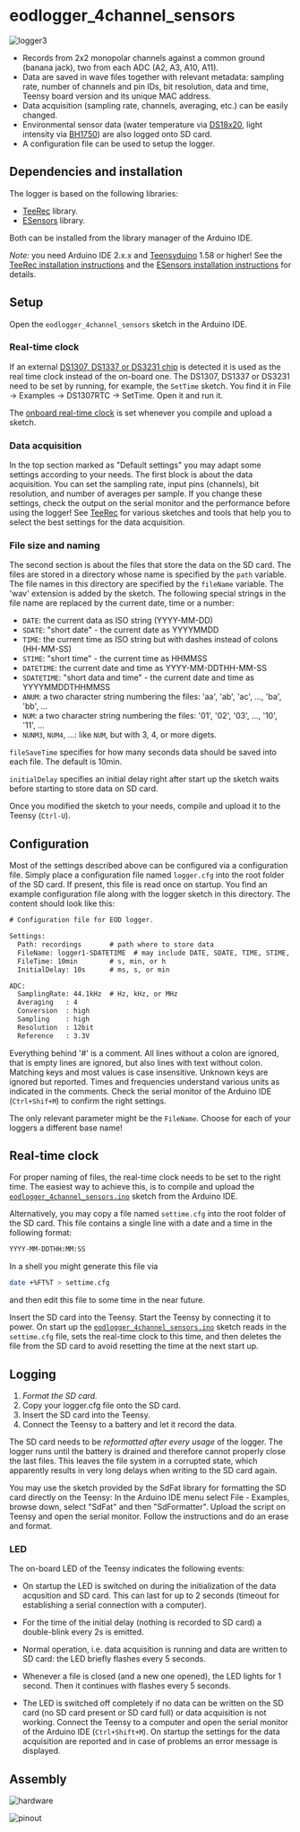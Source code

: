 # eodlogger_4channel_sensors

![logger3](images/logger3.jpg)

- Records from 2x2 monopolar channels against a common ground (banana
  jack), two from each ADC (A2, A3, A10, A11).
- Data are saved in wave files together with relevant metadata:
  sampling rate, number of channels and pin IDs, bit resolution,
  data and time, Teensy board version and its unique MAC address.
- Data acquisition (sampling rate, channels, averaging, etc.) can
  be easily changed.
- Environmental sensor data (water temperature via
  [DS18x20](https://github.com/janscience/ESensors/blob/main/docs/chips/ds18x20.md),
  light intensity via
  [BH1750](https://github.com/janscience/ESensors/blob/main/docs/chips/bh1750.md))
  are also logged onto SD card.
- A configuration file can be used to setup the logger.


## Dependencies and installation

The logger is based on the following libraries:

- [TeeRec](https://github.com/janscience/TeeRec) library.
- [ESensors](https://github.com/janscience/ESensors) library.

Both can be installed from the library manager of the Arduino IDE.


*Note:* you need Arduino IDE 2.x.x and
 [Teensyduino](https://www.pjrc.com/teensy/td_download.html) 1.58 or
 higher! See the [TeeRec installation
 instructions](https://github.com/janscience/TeeRec/blob/main/docs/install.md)
 and the [ESensors installation
 instructions](https://github.com/janscience/ESensors/blob/main/docs/install.md)
 for details.


## Setup

Open the `eodlogger_4channel_sensors` sketch in the Arduino IDE.


### Real-time clock

If an external [DS1307, DS1337 or DS3231
  chip](https://www.pjrc.com/teensy/td_libs_DS1307RTC.html) is
  detected it is used as the real time clock instead of the on-board
  one. The DS1307, DS1337 or DS3231 need to be set by running, for
  example, the `SetTime` sketch. You find it in File -> Examples ->
  DS1307RTC -> SetTime. Open it and run it.

The [onboard real-time
clock](https://www.pjrc.com/teensy/td_libs_Time.html) is set whenever
you compile and upload a sketch.

### Data acquisition

In the top section marked as "Default settings" you may adapt some settings
according to your needs. The first block is about the data
acquisition. You can set the sampling rate, input pins (channels), bit
resolution, and number of averages per sample. If you change these
settings, check the output on the serial monitor and the performance
before using the logger! See
[TeeRec](https://github.com/janscience/TeeRec) for various sketches
and tools that help you to select the best settings for the data
acquisition.

### File size and naming

The second section is about the files that store the data on the SD
card.  The files are stored in a directory whose name is specified by
the `path` variable. The file names in this directory are specified by
the `fileName` variable. The 'wav' extension is added by the
sketch. The following special strings in the file name are replaced by
the current date, time or a number:

- `DATE`: the current data as ISO string (YYYY-MM-DD)
- `SDATE`: "short date" - the current date as YYYYMMDD
- `TIME`: the current time as ISO string but with dashes instead of colons (HH-MM-SS)
- `STIME`: "short time" - the current time as HHMMSS
- `DATETIME`: the current date and time as YYYY-MM-DDTHH-MM-SS
- `SDATETIME`: "short data and time" - the current date and time as YYYYMMDDTHHMMSS
- `ANUM`: a two character string numbering the files: 'aa', 'ab', 'ac', ..., 'ba', 'bb', ...
- `NUM`: a two character string numbering the files: '01', '02', '03', ..., '10', '11', ...
- `NUNM3`, `NUM4`, ...: like `NUM`, but with 3, 4, or more digets.

`fileSaveTime` specifies for how many seconds data should be saved into
each file. The default is 10min.

`initialDelay` specifies an initial delay right after start up the
sketch waits before starting to store data on SD card.

Once you modified the sketch to your needs, compile and upload it to
the Teensy (`Ctrl-U`).


## Configuration

Most of the settings described above can be configured via a
configuration file. Simply place a configuration file named
`logger.cfg` into the root folder of the SD card. If present, this
file is read once on startup. You find an example configuration file
along with the logger sketch in this directory. The content should
look like this:

```txt
# Configuration file for EOD logger.

Settings:
  Path: recordings       # path where to store data
  FileName: logger1-SDATETIME  # may include DATE, SDATE, TIME, STIME, DATETIME, SDATETIME, ANUM, NUM
  FileTime: 10min        # s, min, or h
  InitialDelay: 10s      # ms, s, or min

ADC:
  SamplingRate: 44.1kHz  # Hz, kHz, or MHz
  Averaging   : 4
  Conversion  : high
  Sampling    : high
  Resolution  : 12bit
  Reference   : 3.3V
``` 

Everything behind '#' is a comment. All lines without a colon are
ignored, that is empty lines are ignored, but also lines with text
without colon.  Matching keys and most values is case
insensitive. Unknown keys are ignored but reported. Times and
frequencies understand various units as indicated in the
comments. Check the serial monitor of the Arduino IDE (`Ctrl+Shif+M`)
to confirm the right settings.

The only relevant parameter might be the `FileName`. Choose for each
of your loggers a different base name!


## Real-time clock

For proper naming of files, the real-time clock needs to be set to the
right time. The easiest way to achieve this, is to compile and upload
the [`eodlogger_4channel_sensors.ino`](eodlogger_4channel_sensors.ino)
sketch from the Arduino IDE.

Alternatively, you may copy a file named `settime.cfg` into the root
folder of the SD card. This file contains a single line with a date
and a time in the following format:
``` txt
YYYY-MM-DDTHH:MM:SS
```

In a shell you might generate this file via
``` sh
date +%FT%T > settime.cfg
```
and then edit this file to some time in the near future.

Insert the SD card into the Teensy. Start the Teensy by connecting it
to power. On start up the
[`eodlogger_4channel_sensors.ino`](eodlogger_4channel_sensors.ino)
sketch reads in the `settime.cfg` file, sets the real-time clock to
this time, and then deletes the file from the SD card to avoid
resetting the time at the next start up.


## Logging

1. *Format the SD card.*
2. Copy your logger.cfg file onto the SD card.
3. Insert the SD card into the Teensy.
4. Connect the Teensy to a battery and let it record the data.

The SD card needs to be *reformatted after every usage* of the
logger. The logger runs until the battery is drained and therefore
cannot properly close the last files. This leaves the file system in a
corrupted state, which apparently results in very long delays when
writing to the SD card again.

You may use the sketch provided by the SdFat library for formatting
the SD card directly on the Teensy: In the Arduino IDE menu select
File - Examples, browse down, select "SdFat" and then
"SdFormatter". Upload the script on Teensy and open the serial
monitor. Follow the instructions and do an erase and format.


### LED

The on-board LED of the Teensy indicates the following events:

- On startup the LED is switched on during the initialization of the
  data acqusition and SD card. This can last for up to 2 seconds
  (timeout for establishing a serial connection with a computer).

- For the time of the initial delay (nothing is recorded to SD card)
  a double-blink every 2s is emitted.

- Normal operation, i.e. data acquisition is running and data are
  written to SD card: the LED briefly flashes every 5 seconds.

- Whenever a file is closed (and a new one opened), the LED lights for
  1 second. Then it continues with flashes every 5 seconds.

- The LED is switched off completely if no data can be written on the
  SD card (no SD card present or SD card full) or data acquisition is
  not working.  Connect the Teensy to a computer and open the serial
  monitor of the Arduino IDE (`Ctrl+Shift+M`). On startup the settings
  for the data acquisition are reported and in case of problems an
  error message is displayed.


## Assembly

![hardware](images/logger3-hardware.png)

![pinout](images/eodlogger-teensy3.5-pinout.png)
